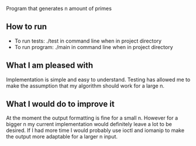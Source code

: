 Program that generates n amount of primes
  
## How to run  
* To run tests: ./test in command line when in project directory
* To run program: ./main in command line when in project directory  
  
## What I am pleased with  
Implementation is simple and easy to understand. Testing has allowed me to make the assumption that my algorithm should work for a large n.
## What I would do to improve it  
At the moment the output formatting is fine for a small n. However for a bigger n my current implementation would definitely leave a lot to be desired. If I had more time I would probably use ioctl and iomanip to make the output more adaptable for a larger n input.
